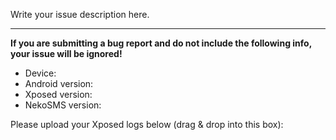 Write your issue description here.

---

**If you are submitting a bug report and do not include the following info, your issue will be ignored!**

- Device: 
- Android version: 
- Xposed version: 
- NekoSMS version: 

Please upload your Xposed logs below (drag & drop into this box):


